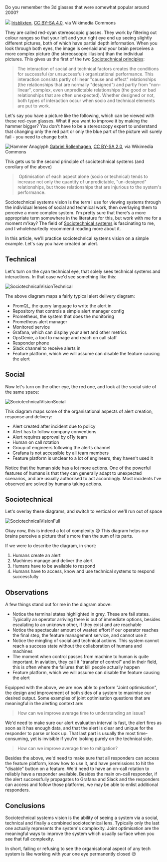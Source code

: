 Do you remember the 3d glasses that were somewhat popular around 2000?

![](https://upload.wikimedia.org/wikipedia/commons/4/44/Chick_Quest.png)
<a href="https://commons.wikimedia.org/wiki/File:Chick_Quest.png">Irisblixten</a>, <a href="https://creativecommons.org/licenses/by-sa/4.0">CC BY-SA 4.0</a>, via Wikimedia Commons

They are called red-cyan stereoscopic glasses. They work by filtering out colour ranges so that your left and your right eye end up seeing slightly different pictures, both of which have partial depth information. When you look through both eyes, the image is overlaid and your brain perceives a more complex picture (the stereoscopic illusion) than the individual pictures. This gives us the first of the two [Sociotechnical principles](https://en.wikipedia.org/wiki/Sociotechnical_system#Overview):

> The interaction of social and technical factors creates the conditions for successful (or unsuccessful) organizational performance. This interaction consists partly of linear "cause and effect" relationships (the relationships that are normally "designed") and partly from "non-linear", complex, even unpredictable relationships (the good or bad relationships that are often unexpected). Whether designed or not, both types of interaction occur when socio and technical elements are put to work.

Let's say you have a picture like the following, which can be viewed with these red-cyan glasses. What if you want to improve it by making the hammer bigger? You don't have to be a stereoscopy expert to understand that changing only the red part or only the blue part of the picture will surely fail - you need to change both. 

![Hammer Anaglyph](https://upload.wikimedia.org/wikipedia/commons/0/0a/Hammer_anaglyph_%2814656149338%29.jpg)
<a href="https://commons.wikimedia.org/wiki/File:Hammer_anaglyph_(14656149338).jpg">Gabriel Rollenhagen</a>, <a href="https://creativecommons.org/licenses/by-sa/2.0">CC BY-SA 2.0</a>, via Wikimedia Commons

This gets us to the second principle of sociotechnical systems (and corollary of the above)

>  Optimisation of each aspect alone (socio or technical) tends to increase not only the quantity of unpredictable, "un-designed" relationships, but those relationships that are injurious to the system's performance.

Sociotechnical systems vision is the term I use for viewing systems through the individual lenses of social and technical work, then overlaying them to perceive a more complex system. I'm pretty sure that there's a more appropriate term somewhere in the literature for this, but work with me for a moment m'kay? The field of [Sociotechnical systems](/Sociotechnical%20systems.md) is fascinating to me, and I wholeheartedly recommend reading more about it.

In this article, we'll practice sociotechnical systems vision on a simple example. Let's say you have created an alert.

## Technical

Let's turn on the cyan technical eye, that solely sees technical systems and interactions. In that case we'd see something like this:

![SociotechnicalVisionTechnical](../media/SociotechnicalVisionTechnical.jpg)

The above diagram maps a fairly typical alert delivery diagram:
* PromQL, the query language to write the alert in
* Repository that controls a simple alert manager config
* Prometheus, the system that does the monitoring
* Prometheus alert manager
* Monitored service
* Grafana, which can display your alert and other metrics
* OpsGenie, a tool to manage and reach on call staff
* Responder phone
* Slack channel to receive alerts in
* Feature platform, which we will assume can disable the feature causing the alert

## Social

Now let's turn on the other eye, the red one, and look at the social side of the same space:

![SociotechnicalVisionSocial](../media/SociotechnicalVisionSocial.jpg)

This diagram maps some of the organisational aspects of alert creation, response and delivery:
* Alert created after incident due to policy
* Alert has to follow company conventions
* Alert requires approval by o11y team
* Human on call rotation
* Group of engineers following the alerts channel
* Grafana is not accessible by all team members
* Feature platform is unclear to a lot of engineers, they haven't used it

Notice that the human side has a lot more actions. One of the powerful features of humans is that they can generally adapt to unexpected scenarios, and are usually authorised to act accordingly. Most incidents I've observed are solved by humans taking actions.

## Sociotechnical

Let's overlay these diagrams, and switch to vertical or we'll run out of space

![SociotechnicalVisionFull](../media/SociotechnicalVisionFullVertical.jpg)

Okay now, this is indeed a lot of complexity 😅  This diagram helps our brains perceive a picture that's more than the sum of its parts.

If we were to describe the diagram, in short:
1. Humans create an alert
2. Machines manage and deliver the alert
3. Humans have to be available to respond
4. Humans have to access, know and use technical systems to respond successfully

## Observations

A few things stand out for me in the diagram above:
* Notice the terminal states highlighted in grey. These are fail states. Typically an operator arriving there is out of immediate options, besides escalating to an unknown other, if they exist and are reachable
* Notice the spectacular amount of wasted effort if our operator reaches the final step, the feature management service, and cannot use it
* Notice the mingling of social and technical actions. This system cannot reach a success state without the collaboration of humans and machines
* The moment when control passes from machine to human is quite important. In aviation, they call it "transfer of control" and in their field, this is often where the failures that kill people actually happen
*  Feature platform, which we will assume can disable the feature causing the alert

Equipped with the above, we are now able to perform "Joint optimisation", the design and improvement of both sides of a system to maximise our desired output. Some examples of joint optimisation questions that are meaningful in the alerting context are:

> How can we improve average time to understanding an issue?

We'd need to make sure our alert evaluation interval is fast, the alert fires as soon as it has enough data, and that the alert is clear and unique for the responder to parse or look up. That last part is usually the most time-consuming, yet is invisible if you're looking purely on the technical side.

> How can we improve average time to mitigation?

Besides the above, we'd need to make sure that all responders can access the feature platform, know how to use it, and have permissions to hit the "disable" button on a feature. We'd need to have an on-call rotation to reliably have a responder available. Besides the main on-call responder, if the alert successfully propagates to Grafana and Slack and the responders can access and follow those platforms, we may be able to enlist additional responders. 

## Conclusions

Sociotechnical systems vision is the ability of seeing a system via a social, technical and finally a combined sociotechnical lens. Typically only the last one actually represents the system's complexity. Joint optimisation are the meaningful ways to improve the system which usually surface when you see that full complexity. 

In short, failing or refusing to see the organisational aspect of any tech system is like working with your one eye permanently closed 😉